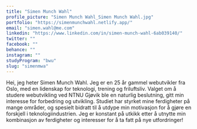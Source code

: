 ```yaml
---
title: "Simen Munch Wahl"
profile_picture: "Simen Munch Wahl_Simen Munch Wahl.jpg"
portfolio: "https://simenmunchwahl.netlify.app/"
email: "simen.wahl@me.com"
linkedin: "https://www.linkedin.com/in/simen-munch-wahl-6ab039140/"
twitter: ""
facebook: ""
behance: ""
instagram: ""
studyProgram: "bwu"
slug: "simenmwa"
---
```


Hei, jeg heter Simen Munch Wahl. Jeg er en 25 år gammel webutvikler fra Oslo, med en lidenskap for teknologi, trening og friluftsliv. Valget om å studere webutvikling ved NTNU Gjøvik ble en naturlig beslutning, gitt min interesse for forbedring og utvikling. Studiet har styrket mine ferdigheter på mange områder, og spesielt bidratt til å utdype min motivasjon for å gjøre en forskjell i teknologiindustrien. Jeg er konstant på utkikk etter å utnytte min kombinasjon av ferdigheter og interesser for å ta fatt på nye utfordringer!
